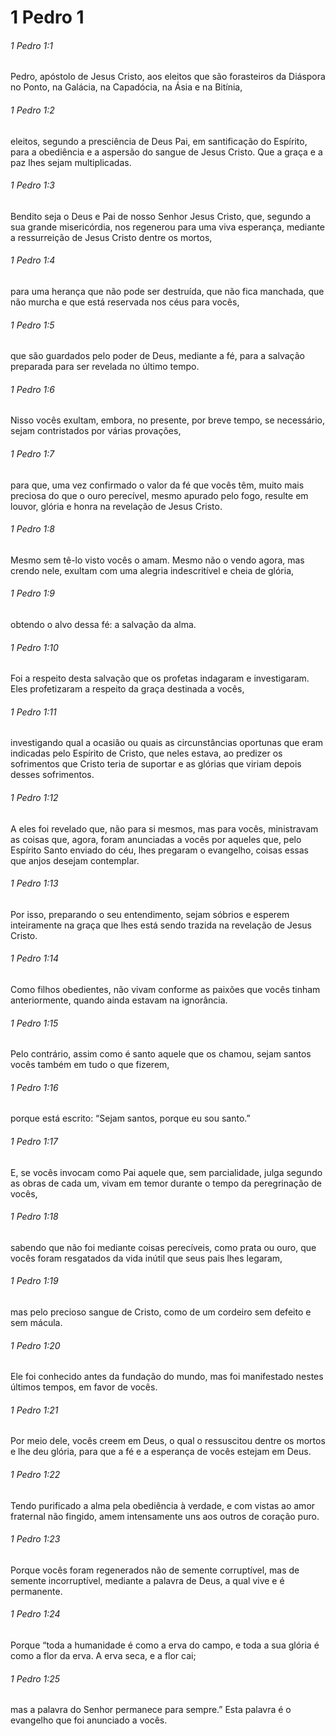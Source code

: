 # 1 Pedro 1

###### 1 Pedro 1:1

Pedro, apóstolo de Jesus Cristo, aos eleitos que são forasteiros da Diáspora no Ponto, na Galácia, na Capadócia, na Ásia e na Bitínia,

###### 1 Pedro 1:2

eleitos, segundo a presciência de Deus Pai, em santificação do Espírito, para a obediência e a aspersão do sangue de Jesus Cristo. Que a graça e a paz lhes sejam multiplicadas.

###### 1 Pedro 1:3

Bendito seja o Deus e Pai de nosso Senhor Jesus Cristo, que, segundo a sua grande misericórdia, nos regenerou para uma viva esperança, mediante a ressurreição de Jesus Cristo dentre os mortos,

###### 1 Pedro 1:4

para uma herança que não pode ser destruída, que não fica manchada, que não murcha e que está reservada nos céus para vocês,

###### 1 Pedro 1:5

que são guardados pelo poder de Deus, mediante a fé, para a salvação preparada para ser revelada no último tempo.

###### 1 Pedro 1:6

Nisso vocês exultam, embora, no presente, por breve tempo, se necessário, sejam contristados por várias provações,

###### 1 Pedro 1:7

para que, uma vez confirmado o valor da fé que vocês têm, muito mais preciosa do que o ouro perecível, mesmo apurado pelo fogo, resulte em louvor, glória e honra na revelação de Jesus Cristo.

###### 1 Pedro 1:8

Mesmo sem tê-lo visto vocês o amam. Mesmo não o vendo agora, mas crendo nele, exultam com uma alegria indescritível e cheia de glória,

###### 1 Pedro 1:9

obtendo o alvo dessa fé: a salvação da alma.

###### 1 Pedro 1:10

Foi a respeito desta salvação que os profetas indagaram e investigaram. Eles profetizaram a respeito da graça destinada a vocês,

###### 1 Pedro 1:11

investigando qual a ocasião ou quais as circunstâncias oportunas que eram indicadas pelo Espírito de Cristo, que neles estava, ao predizer os sofrimentos que Cristo teria de suportar e as glórias que viriam depois desses sofrimentos.

###### 1 Pedro 1:12

A eles foi revelado que, não para si mesmos, mas para vocês, ministravam as coisas que, agora, foram anunciadas a vocês por aqueles que, pelo Espírito Santo enviado do céu, lhes pregaram o evangelho, coisas essas que anjos desejam contemplar.

###### 1 Pedro 1:13

Por isso, preparando o seu entendimento, sejam sóbrios e esperem inteiramente na graça que lhes está sendo trazida na revelação de Jesus Cristo.

###### 1 Pedro 1:14

Como filhos obedientes, não vivam conforme as paixões que vocês tinham anteriormente, quando ainda estavam na ignorância.

###### 1 Pedro 1:15

Pelo contrário, assim como é santo aquele que os chamou, sejam santos vocês também em tudo o que fizerem,

###### 1 Pedro 1:16

porque está escrito: “Sejam santos, porque eu sou santo.”

###### 1 Pedro 1:17

E, se vocês invocam como Pai aquele que, sem parcialidade, julga segundo as obras de cada um, vivam em temor durante o tempo da peregrinação de vocês,

###### 1 Pedro 1:18

sabendo que não foi mediante coisas perecíveis, como prata ou ouro, que vocês foram resgatados da vida inútil que seus pais lhes legaram,

###### 1 Pedro 1:19

mas pelo precioso sangue de Cristo, como de um cordeiro sem defeito e sem mácula.

###### 1 Pedro 1:20

Ele foi conhecido antes da fundação do mundo, mas foi manifestado nestes últimos tempos, em favor de vocês.

###### 1 Pedro 1:21

Por meio dele, vocês creem em Deus, o qual o ressuscitou dentre os mortos e lhe deu glória, para que a fé e a esperança de vocês estejam em Deus.

###### 1 Pedro 1:22

Tendo purificado a alma pela obediência à verdade, e com vistas ao amor fraternal não fingido, amem intensamente uns aos outros de coração puro.

###### 1 Pedro 1:23

Porque vocês foram regenerados não de semente corruptível, mas de semente incorruptível, mediante a palavra de Deus, a qual vive e é permanente.

###### 1 Pedro 1:24

Porque “toda a humanidade é como a erva do campo, e toda a sua glória é como a flor da erva. A erva seca, e a flor cai;

###### 1 Pedro 1:25

mas a palavra do Senhor permanece para sempre.” Esta palavra é o evangelho que foi anunciado a vocês.

